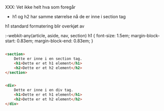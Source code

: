 


XXX: Vet ikke helt hva som foregår
* h1 og h2 har samme størrelse nå de er inne i section tag

h1 standard formatering blir overkjøt av 

:-webkit-any(article, aside, nav, section) h1 {
    font-size: 1.5em;
    margin-block-start: 0.83em;
    margin-block-end: 0.83em;
}
```html

<section>
    Dette er inne i en section tag.
    <h1>Dette er et h1 element</h1>
    <h2>Dette er et h2 element</h2>
</section>


<div>
    Dette er inne i en div tag.
    <h1>Dette er et h1 element</h1>
    <h2>Dette er et h2 element</h2>
</div>

```

